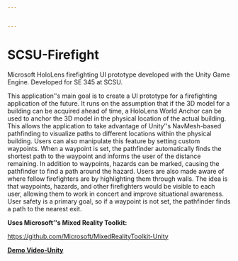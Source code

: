 ```yaml
---


---
```


<h1 id="scsu-firefight">

# SCSU-Firefight</h1>
<p>

Microsoft HoloLens firefighting UI prototype developed with the Unity Game Engine. Developed for SE 345 at SCSU.</p>
<p>

This application’'s main goal is to create a UI prototype for a firefighting application of the future. It runs on the assumption that if the 3D model for a building can be acquired ahead of time, a HoloLens World Anchor can be used to anchor the 3D model in the physical location of the actual building. This allows the application to take advantage of Unity’'s NavMesh-based pathfinding to visualize paths to different locations within the physical building. Users can also manipulate this feature by setting custom waypoints. When a waypoint is set, the pathfinder automatically finds the shortest path to the waypoint and informs the user of the distance remaining. In addition to waypoints, hazards can be marked, causing the pathfinder to find a path around the hazard. Users are also made aware of where fellow firefighters are by highlighting them through walls. The idea is that waypoints, hazards, and other firefighters would be visible to each user, allowing them to work in concert and improve situational awareness. User safety is a primary goal, so if a waypoint is not set, the pathfinder finds a path to the nearest exit.</p>

<p><strong>

**Uses Microsoft’'s Mixed Reality Toolkit:**</strong></p>
<p><a href="https://github.com/Microsoft/MixedRealityToolkit-Unity"> 

https://github.com/Microsoft/MixedRealityToolkit-Unity</a></strong></p>

<p><strong><a href="https://youtu.be/iEUiDiEEQTs">Demo Video-Unity</a></p>
